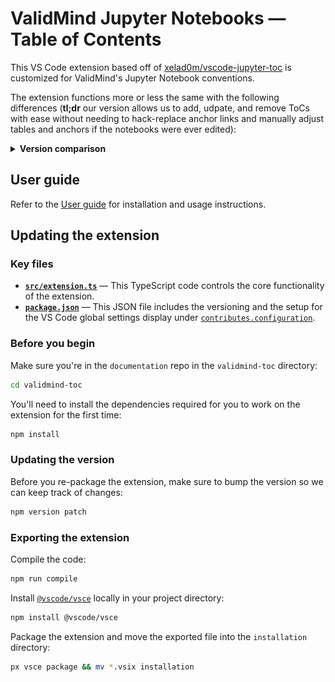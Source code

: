 # ValidMind Jupyter Notebooks — Table of Contents

This VS Code extension based off of [xelad0m/vscode-jupyter-toc](https://github.com/xelad0m/vscode-jupyter-toc) is customized for ValidMind's Jupyter Notebook conventions. 

The extension functions more or less the same with the following differences (**tl;dr** our version allows us to add, udpate, and remove ToCs with ease without needing to hack-replace anchor links and manually adjust tables and anchors if the notebooks were ever edited):

<details>
  <summary><b>Version comparison</b></summary>
  
| Original ver. | ValidMind ver. | Notes | Reason for fix |
|---|---|---|---|
| ![](screenshots/old-anchors.png) ![](screenshots/old-top-anchor.png) | ![](screenshots/new-anchors.png) | Page anchors set above header instead of inset after markdown heading, no reverse anchors to top in page anchors | Original version was not parsed correctly by Quarto and broke the native ToC, required us to manually find-replace anchor link formatting in each notebook after ToC generation, if notebooks were modified the ToC/anchors would need to be edited manually |
| ![](screenshots/old-toc-top.png) |![](screenshots/new-toc.png)| Top/reverse anchor in table of contents cell removed, default heading changed | Required us to hack the default settings to remove the icon-anchor back up to the table of contents |
| ![](screenshots/old-settings.png) | ![](screenshots/new-settings.png) | Reduced global settings, defaults set to ValidMind conventions | Required us to adjust the default settings to accommodate for the default structuring of ValidMind Juptyer Notebooks  |
</details>


## User guide

Refer to the [User guide](/validmind-toc/installation/README.md) for installation and usage instructions.

## Updating the extension

### Key files

- **[`src/extension.ts`](src/extension.ts)** — This TypeScript code controls the core functionality of the extension.
- **[`package.json`](package.json)** — This JSON file includes the versioning and the setup for the VS Code global settings display under [`contributes.configuration`](https://code.visualstudio.com/api/references/contribution-points#contributes.configuration). 

### Before you begin

Make sure you're in the `documentation` repo in the `validmind-toc` directory:

```bash
cd validmind-toc
```

You'll need to install the dependencies required for you to work on the extension for the first time:

```bash
npm install
```

### Updating the version

Before you re-package the extension, make sure to bump the version so we can keep track of changes:

```bash
npm version patch
```

### Exporting the extension

Compile the code:

```bash
npm run compile
```

Install [`@vscode/vsce`](https://github.com/microsoft/vscode-vsce) locally in your project directory:

```bash
npm install @vscode/vsce
```

Package the extension and move the exported file into the `installation` directory:

```bash
px vsce package && mv *.vsix installation
```

